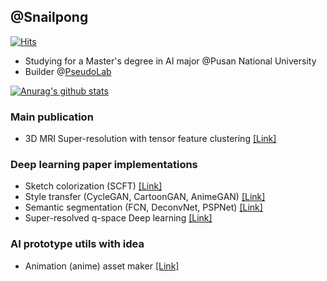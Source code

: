 
## @Snailpong
[![Hits](https://hits.seeyoufarm.com/api/count/incr/badge.svg?url=https%3A%2F%2Fgithub.com%2FSnailpong&count_bg=%23F7A115&title_bg=%23555555&icon=&icon_color=%23E7E7E7&title=hits&edge_flat=false)](https://hits.seeyoufarm.com)

- Studying for a Master's degree in AI major @Pusan National University
- Builder @[PseudoLab](https://pseudo-lab.com/)

[![Anurag's github stats](https://github-readme-stats.vercel.app/api?username=Snailpong)](https://github.com/anuraghazra/github-readme-stats)


### Main publication
- 3D MRI Super-resolution with tensor feature clustering [[Link]](https://github.com/Snailpong/SR_Tensor)

### Deep learning paper implementations
- Sketch colorization (SCFT) [[Link]](https://github.com/Snailpong/reference_based_sketch_image_colorization)
- Style transfer (CycleGAN, CartoonGAN, AnimeGAN) [[Link]](https://github.com/Snailpong/style_transfer_implementation)
- Semantic segmentation (FCN, DeconvNet, PSPNet) [[Link]](https://github.com/Snailpong/semantic_segmentation_implementation)
- Super-resolved q-space Deep learning [[Link]](https://github.com/Snailpong/dwi_angular)

### AI prototype utils with idea
- Animation (anime) asset maker [[Link]](https://github.com/Snailpong/anime_asset_maker)

<!--
**Snailpong/Snailpong** is a ✨ _special_ ✨ repository because its `README.md` (this file) appears on your GitHub profile.

Here are some ideas to get you started:

- 🔭 I’m currently working on ...
- 🌱 I’m currently learning ...
- 👯 I’m looking to collaborate on ...
- 🤔 I’m looking for help with ...
- 💬 Ask me about ...
- 📫 How to reach me: ...
- 😄 Pronouns: ...
- ⚡ Fun fact: ...
-->
